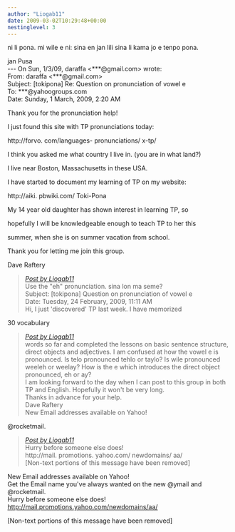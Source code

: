 ```yaml
---
author: "Liogab11"
date: 2009-03-02T10:29:48+00:00
nestinglevel: 3
---
```

ni li pona. mi wile e ni: sina en jan lili sina li kama jo e tenpo pona.  
  
jan Pusa  
\--- On Sun, 1/3/09, daraffa <\*\*\*@gmail.com> wrote:  
From: daraffa <\*\*\*@gmail.com>  
Subject: \[tokipona\] Re: Question on pronunciation of vowel e  
To: \*\*\*@yahoogroups.com  
Date: Sunday, 1 March, 2009, 2:20 AM  
  
  
  
  
  
  
  
  
  
  
  
  
Thank you for the pronunciation help!  
  
  
  
I just found this site with TP pronunciations today:  
  
http://forvo. com/languages- pronunciations/ x-tp/  
  
  
  
I think you asked me what country I live in. (you are in what land?)  
  
I live near Boston, Massachusetts in these USA.  
  
  
  
I have started to document my learning of TP on my website:  
  
http://aiki. pbwiki.com/ Toki-Pona  
  
  
  
My 14 year old daughter has shown interest in learning TP, so  
  
hopefully I will be knowledgeable enough to teach TP to her this  
  
summer, when she is on summer vacation from school.  
  
  
  
Thank you for letting me join this group.  
  
Dave Raftery  

> [_Post by Liogab11_](/xv9VYnpE/question-on-pronunciation-of-vowel-e#post2)  
> Use the "eh" pronunciation. sina lon ma seme?  
> Subject: \[tokipona\] Question on pronunciation of vowel e  
> Date: Tuesday, 24 February, 2009, 11:11 AM  
> Hi, I just 'discovered' TP last week. I have memorized  
> 

30 vocabulary  

> [_Post by Liogab11_](/xv9VYnpE/question-on-pronunciation-of-vowel-e#post2)  
> words so far and completed the lessons on basic sentence structure,  
> direct objects and adjectives. I am confused at how the vowel e is  
> pronounced. Is telo pronounced tehlo or taylo? Is wile pronounced  
> weeleh or weelay? How is the e which introduces the direct object  
> pronounced, eh or ay?  
> I am looking forward to the day when I can post to this group in both  
> TP and English. Hopefully it won't be very long.  
> Thanks in advance for your help.  
> Dave Raftery  
> New Email addresses available on Yahoo!  
> 

@rocketmail.  

> [_Post by Liogab11_](/xv9VYnpE/question-on-pronunciation-of-vowel-e#post2)  
> Hurry before someone else does!  
> http://mail. promotions. yahoo.com/ newdomains/ aa/  
> \[Non-text portions of this message have been removed\]  
> 

New Email addresses available on Yahoo!  
Get the Email name you&#39;ve always wanted on the new @ymail and @rocketmail.  
Hurry before someone else does!  
http://mail.promotions.yahoo.com/newdomains/aa/  
  
\[Non-text portions of this message have been removed\]